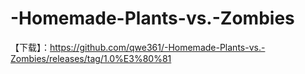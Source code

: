 # -Homemade-Plants-vs.-Zombies

【下载】：https://github.com/qwe361/-Homemade-Plants-vs.-Zombies/releases/tag/1.0%E3%80%81
